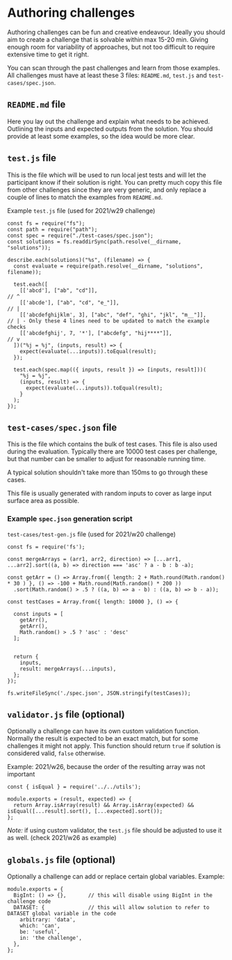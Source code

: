 # Authoring challenges

Authoring challenges can be fun and creative endeavour. Ideally you should aim to create a challenge that is solvable within max 15-20 min.
Giving enough room for variability of approaches, but not too difficult to require extensive time to get it right.

You can scan through the past challenges and learn from those examples.
All challenges must have at least these 3 files: `README.md`,  `test.js` and `test-cases/spec.json`.

## `README.md` file

Here you lay out the challenge and explain what needs to be achieved. Outlining the inputs and expected outputs from the solution.
You should provide at least some examples, so the idea would be more clear.


## `test.js` file

This is the file which will be used to run local jest tests and will let the participant know if their solution is right.
You can pretty much copy this file from other challenges since they are very generic, and only replace a couple of lines to match the examples from `README.md`.


Example `test.js` file (used for 2021/w29 challenge)
```
const fs = require("fs");
const path = require("path");
const spec = require("./test-cases/spec.json");
const solutions = fs.readdirSync(path.resolve(__dirname, "solutions"));

describe.each(solutions)("%s", (filename) => {
  const evaluate = require(path.resolve(__dirname, "solutions", filename));

  test.each([
    [['abcd'], ["ab", "cd"]],                                         // ^
    [['abcde'], ["ab", "cd", "e_"]],                                  // |
    [['abcdefghijklm', 3], ["abc", "def", "ghi", "jkl", "m__"]],      // | - Only these 4 lines need to be updated to match the example checks
    [['abcdefghij', 7, '*'], ["abcdefg", "hij****"]],                 // v
  ])("%j = %j", (inputs, result) => {
    expect(evaluate(...inputs)).toEqual(result);
  });

  test.each(spec.map(({ inputs, result }) => [inputs, result]))(
    "%j = %j",
    (inputs, result) => {
      expect(evaluate(...inputs)).toEqual(result);
    }
  );
});
```



## `test-cases/spec.json` file

This is the file which contains the bulk of test cases. This file is also used during the evaluation.
Typically there are 10000 test cases per challenge, but that number can be smaller to adjust for reasonable running time.

A typical solution shouldn't take more than 150ms to go through these cases.

This file is usually generated with random inputs to cover as large input surface area as possible.

### Example `spec.json` generation script


`test-cases/test-gen.js` file (used for 2021/w20 challenge)
```
const fs = require('fs');

const mergeArrays = (arr1, arr2, direction) => [...arr1, ...arr2].sort((a, b) => direction === 'asc' ? a - b : b -a);

const getArr = () => Array.from({ length: 2 + Math.round(Math.random() * 30 ) }, () => -100 + Math.round(Math.random() * 200 ))
  .sort(Math.random() > .5 ? ((a, b) => a - b) : ((a, b) => b - a));

const testCases = Array.from({ length: 10000 }, () => {

  const inputs = [
    getArr(),
    getArr(),
    Math.random() > .5 ? 'asc' : 'desc'
  ];


  return {
    inputs,
    result: mergeArrays(...inputs),
  };
});

fs.writeFileSync('./spec.json', JSON.stringify(testCases));
```


## `validator.js` file (optional)

Optionally a challenge can have its own custom validation function. Normally the result is expected to be an exact match, but for some challenges it might not apply.
This function should return `true` if solution is considered valid, `false` otherwise.

Example: 2021/w26, because the order of the resulting array was not important
```
const { isEqual } = require('../../utils');

module.exports = (result, expected) => {
  return Array.isArray(result) && Array.isArray(expected) && isEqual([...result].sort(), [...expected].sort());
};
```

*Note:* if using custom validator, the `test.js` file should be adjusted to use it as well. (check 2021/w26 as example)

## `globals.js` file (optional)

Optionally a challenge can add or replace certain global variables.
Example:
```
module.exports = {
  BigInt: () => {},       // this will disable using BigInt in the challenge code
  DATASET: {              // this will allow solution to refer to DATASET global variable in the code
    arbitrary: 'data',
    which: 'can',
    be: 'useful',
    in: 'the challenge',
  },
};

```

